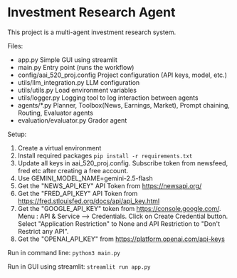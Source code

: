 Investment Research Agent 
=========================

This project is a multi-agent investment research system.

Files:
 - app.py                     Simple GUI using streamlit
 - main.py                    Entry point (runs the workflow)
 - config/aai_520_proj.config Project configuration (API keys, model, etc.)
 - utils/llm_integration.py   LLM configuration
 - utils/utils.py             Load environment variables
 - utils/logger.py            Logging tool to log interaction between agents
 - agents/*.py                Planner, Toolbox(News, Earnings, Market), Prompt chaining, Routing, Evaluator agents
 - evaluation/evaluator.py    Grador agent

Setup:
 1. Create a virtual environment
 2. Install required packages `pip install -r requirements.txt`
 3. Update all keys in aai_520_proj.config. Subscribe token from newsfeed, fred etc after creating a free account. 
 4. Use GEMINI_MODEL_NAME=gemini-2.5-flash
 5. Get the "NEWS_API_KEY" API Token from https://newsapi.org/
 6. Get the "FRED_API_KEY" API Token from https://fred.stlouisfed.org/docs/api/api_key.html
 7. Get the "GOOGLE_API_KEY" token from https://console.google.com/. Menu : API & Service --> Credentials. Click on Create Credential button. Select "Application Restriction" to None and API Restriction to "Don't Restrict any API".
 8. Get the "OPENAI_API_KEY" from https://platform.openai.com/api-keys

Run in command line:
`python3 main.py`

Run in GUI using streamlit:
`streamlit run app.py`
